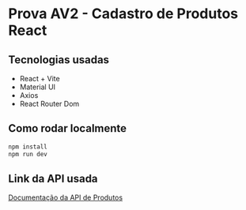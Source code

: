 # Prova AV2 - Cadastro de Produtos React

## Tecnologias usadas

- React + Vite
- Material UI
- Axios
- React Router Dom

## Como rodar localmente

```bash
npm install
npm run dev
```

## Link da API usada

[Documentação da API de Produtos](http://leoproti.com.br:8004/swagger-ui/index.html)
